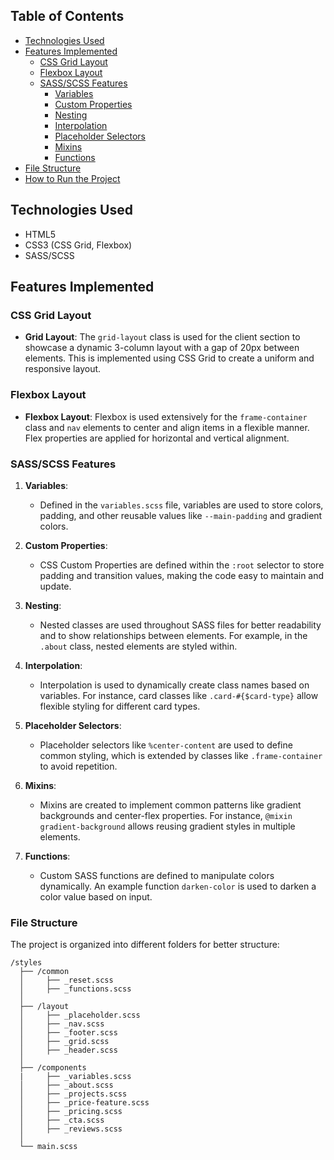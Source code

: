 ## Table of Contents

- [Technologies Used](#technologies-used)
- [Features Implemented](#features-implemented)
  - [CSS Grid Layout](#css-grid-layout)
  - [Flexbox Layout](#flexbox-layout)
  - [SASS/SCSS Features](#sassscss-features)
    - [Variables](#variables)
    - [Custom Properties](#custom-properties)
    - [Nesting](#nesting)
    - [Interpolation](#interpolation)
    - [Placeholder Selectors](#placeholder-selectors)
    - [Mixins](#mixins)
    - [Functions](#functions)
- [File Structure](#file-structure)
- [How to Run the Project](#how-to-run-the-project)

## Technologies Used

- HTML5
- CSS3 (CSS Grid, Flexbox)
- SASS/SCSS

## Features Implemented

### CSS Grid Layout

- **Grid Layout**: The `grid-layout` class is used for the client section to showcase a dynamic 3-column layout with a gap of 20px between elements. This is implemented using CSS Grid to create a uniform and responsive layout.

### Flexbox Layout

- **Flexbox Layout**: Flexbox is used extensively for the `frame-container` class and `nav` elements to center and align items in a flexible manner. Flex properties are applied for horizontal and vertical alignment.

### SASS/SCSS Features

1. **Variables**:

   - Defined in the `variables.scss` file, variables are used to store colors, padding, and other reusable values like `--main-padding` and gradient colors.

2. **Custom Properties**:

   - CSS Custom Properties are defined within the `:root` selector to store padding and transition values, making the code easy to maintain and update.

3. **Nesting**:

   - Nested classes are used throughout SASS files for better readability and to show relationships between elements. For example, in the `.about` class, nested elements are styled within.

4. **Interpolation**:

   - Interpolation is used to dynamically create class names based on variables. For instance, card classes like `.card-#{$card-type}` allow flexible styling for different card types.

5. **Placeholder Selectors**:

   - Placeholder selectors like `%center-content` are used to define common styling, which is extended by classes like `.frame-container` to avoid repetition.

6. **Mixins**:

   - Mixins are created to implement common patterns like gradient backgrounds and center-flex properties. For instance, `@mixin gradient-background` allows reusing gradient styles in multiple elements.

7. **Functions**:
   - Custom SASS functions are defined to manipulate colors dynamically. An example function `darken-color` is used to darken a color value based on input.

### File Structure

The project is organized into different folders for better structure:

```
/styles
  ├── /common
  │     ├── _reset.scss
  │     ├── _functions.scss
  │
  ├── /layout
  │     ├── _placeholder.scss
  │     ├── _nav.scss
  │     ├── _footer.scss
  │     ├── _grid.scss
  │     ├── _header.scss
  │
  ├── /components
  |     ├── _variables.scss
  │     ├── _about.scss
  │     ├── _projects.scss
  │     ├── _price-feature.scss
  │     ├── _pricing.scss
  │     ├── _cta.scss
  │     ├── _reviews.scss
  │
  └── main.scss
```

